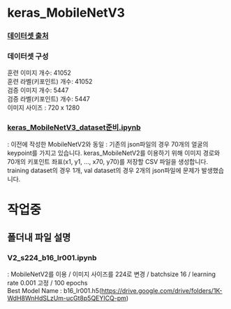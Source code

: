 # keras_MobileNetV3

### [데이터셋 출처](https://www.aihub.or.kr/aihubdata/data/view.do?currMenu=&topMenu=&aihubDataSe=data&dataSetSn=173)

### 데이터셋 구성
훈련 이미지 개수: 41052  
훈련 라벨(키포인트) 개수: 41052  
검증 이미지 개수: 5447  
검증 라벨(키포인트) 개수: 5447  
이미지 사이즈 : 720 x 1280

### [keras_MobileNetV3_dataset준비.ipynb](https://github.com/gjaischool/keras_MobileNetV2/blob/main/keras_MobileNetV2_dataset%EC%A4%80%EB%B9%84.ipynb)  
: 이전에 작성한 MobileNetV2와 동일
: 기존의 json파일의 경우 70개의 얼굴의 keypoint를 가지고 있습니다. keras_MobileNetV2를 이용하기 위해 이미지 경로와 70개의 키포인트 좌표(x1, y1, ..., x70, y70)를 저장할 CSV 파일을 생성합니다.  
training dataset의 경우 1개, val dataset의 경우 2개의 json파일에 문제가 발생했습니다.
# 작업중
## 폴더내 파일 설명
### V2_s224_b16_lr001.ipynb  
: MobileNetV2를 이용 / 이미지 사이즈를 224로 변경 / batchsize 16 / learning rate 0.001 고정 / 100 epochs  
Best Model Name : b16_lr001.h5(https://drive.google.com/drive/folders/1K-WdH8WnHdSLzUm-ucGt8p5QEYICQ-pm)
